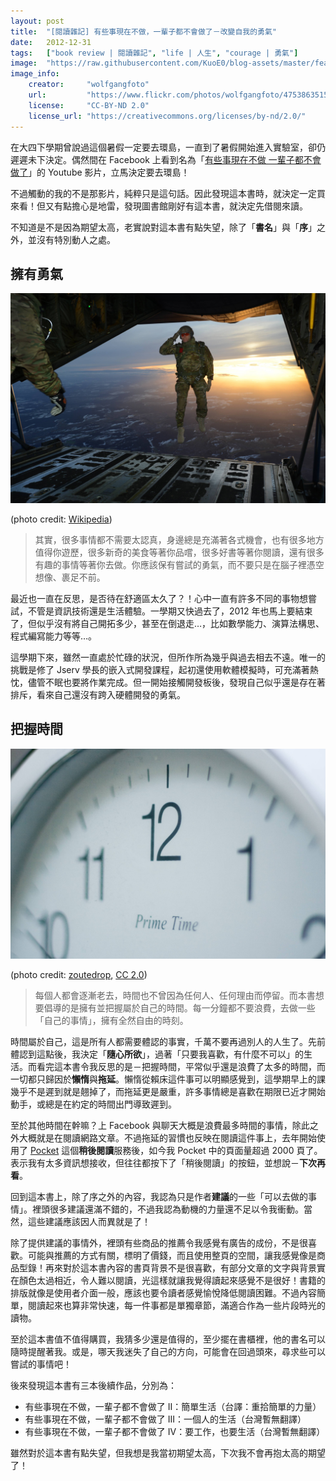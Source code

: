 ```yaml
---
layout: post
title:  "[閱讀雜記] 有些事現在不做，一輩子都不會做了－改變自我的勇氣"
date:   2012-12-31
tags:   ["book review | 閱讀雜記", "life | 人生", "courage | 勇氣"]
image:  "https://raw.githubusercontent.com/KuoE0/blog-assets/master/feature-photos/2012-12-31-book-review-now-or-never-change-yourself.jpg"
image_info:
    creator:     "wolfgangfoto"
    url:         "https://www.flickr.com/photos/wolfgangfoto/4753863515"
    license:     "CC-BY-ND 2.0"
    license_url: "https://creativecommons.org/licenses/by-nd/2.0/"
---
```


在大四下學期曾說過這個暑假一定要去環島，一直到了暑假開始進入實驗室，卻仍遲遲未下決定。偶然間在 Facebook 上看到名為「[有些事現在不做 一輩子都不會做了](https://www.youtube.com/watch?v=KgPRFlqjf54)」的 Youtube 影片，立馬決定要去環島！

不過觸動的我的不是那影片，純粹只是這句話。因此發現這本書時，就決定一定買來看！但又有點擔心是地雷，發現圖書館剛好有這本書，就決定先借閱來讀。

不知道是不是因為期望太高，老實說對這本書有點失望，除了「**書名**」與「**序**」之外，並沒有特別動人之處。

## 擁有勇氣

![courage](https://raw.githubusercontent.com/KuoE0/blog-assets/master/content-photos/2012-12-31-book-review-now-or-never-change-yourself-1.jpg)

(photo credit: [Wikipedia](https://commons.wikimedia.org/wiki/File:Parachuter's_salute.jpg))

> 其實，很多事情都不需要太認真，身邊總是充滿著各式機會，也有很多地方值得你遊歷，很多新奇的美食等著你品嚐，很多好書等著你閱讀，還有很多有趣的事情等著你去做。你應該保有嘗試的勇氣，而不要只是在腦子裡憑空想像、裹足不前。

最近也一直在反思，是否待在舒適區太久了？！心中一直有許多不同的事物想嘗試，不管是資訊技術還是生活體驗。一學期又快過去了，2012 年也馬上要結束了，但似乎沒有將自己開拓多少，甚至在倒退走…，比如數學能力、演算法構思、程式編寫能力等等…。

這學期下來，雖然一直處於忙碌的狀況，但所作所為幾乎與過去相去不遠。唯一的挑戰是修了 Jserv 學長的嵌入式開發課程，起初還使用軟體模擬時，可充滿著熱忱，儘管不眠也要將作業完成。但一開始接觸開發板後，發現自己似乎還是存在著排斥，看來自己還沒有跨入硬體開發的勇氣。

## 把握時間

![time](https://raw.githubusercontent.com/KuoE0/blog-assets/master/content-photos/2012-12-31-book-review-now-or-never-change-yourself-2.jpg)

(photo credit: [zoutedrop](https://www.flickr.com/photos/zoutedrop/2317065892), [CC 2.0](https://creativecommons.org/licenses/by/2.0/))

> 每個人都會逐漸老去，時間也不曾因為任何人、任何理由而停留。而本書想要倡導的是擁有並把握屬於自己的時間。每一分鐘都不要浪費，去做一些「自己的事情」，擁有全然自由的時刻。

時間屬於自己，這是所有人都需要體認的事實，千萬不要再過別人的人生了。先前體認到這點後，我決定「**隨心所欲**」，過著「只要我喜歡，有什麼不可以」的生活。而看完這本書令我反思的是－把握時間，平常似乎還是浪費了太多的時間，而一切都只歸因於**懶惰**與**拖延**。懶惰從賴床這件事可以明顯感覺到，這學期早上的課幾乎不是遲到就是翹掉了，而拖延更是嚴重，許多事情總是喜歡在期限已近才開始動手，或總是在約定的時間出門導致遲到。

至於其他時間在幹嘛？上 Facebook 與聊天大概是浪費最多時間的事情，除此之外大概就是在閱讀網路文章。不過拖延的習慣也反映在閱讀這件事上，去年開始使用了 [Pocket](http://getpocket.com/) 這個**稍後閱讀**服務後，如今我 Pocket 中的頁面量超過 2000 頁了。表示我有太多資訊想接收，但往往都按下了「稍後閱讀」的按鈕，並想說－**下次再看**。

回到這本書上，除了序之外的內容，我認為只是作者**建議**的一些「可以去做的事情」。裡頭很多建議還滿不錯的，不過我認為動機的力量還不足以令我衝動。當然，這些建議應該因人而異就是了！

除了提供建議的事情外，裡頭有些商品的推薦令我感覺有廣告的成份，不是很喜歡。可能與推薦的方式有關，標明了價錢，而且使用整頁的空間，讓我感覺像是商品型錄！再來對於這本書內容的書頁背景不是很喜歡，有部分文章的文字與背景實在顏色太過相近，令人難以閱讀，光這樣就讓我覺得讀起來感覺不是很好！書籍的排版就像是使用者介面一般，應該也要令讀者感覺愉悅降低閱讀困難。不過內容簡單，閱讀起來也算非常快速，每一件事都是單獨章節，滿適合作為一些片段時光的讀物。

至於這本書值不值得購買，我猜多少還是值得的，至少擺在書櫃裡，他的書名可以隨時提醒著我。或是，哪天我迷失了自己的方向，可能會在回過頭來，尋求些可以嘗試的事情吧！

後來發現這本書有三本後續作品，分別為：

- 有些事現在不做，一輩子都不會做了 II：簡單生活（台譯：重拾簡單的力量）
- 有些事現在不做，一輩子都不會做了 III：一個人的生活（台灣暫無翻譯）
- 有些事現在不做，一輩子都不會做了 IV：要工作，也要生活（台灣暫無翻譯）

雖然對於這本書有點失望，但我想是我當初期望太高，下次我不會再抱太高的期望了！
